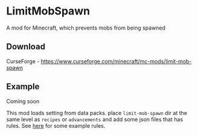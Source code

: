 # LimitMobSpawn
A mod for Minecraft, which prevents mobs from being spawned

## Download
CurseForge - https://www.curseforge.com/minecraft/mc-mods/limit-mob-spawn

## Example
Coming soon

This mod loads setting from data packs. place `limit-mob-spawn` dir at the same level as `recipes` or `advancements` and add some json files that has rules.
See [here](https://github.com/Kotori316/LimitMobSpawn/tree/master/src/generated/resources/data/limit-mob-spawn/limit-mob-spawn) for some example rules.
